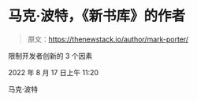 # 马克·波特，《新书库》的作者

> 原文：<https://thenewstack.io/author/mark-porter/>

限制开发者创新的 3 个因素

2022 年 8 月 17 日上午 11:20

马克·波特